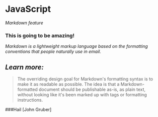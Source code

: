# JavaScript
*Markdown feature*
### This is going to be amazing!
_Markdown is a lightweight markup language based on the formatting conventions that people naturally use in email._
## _*Learn more:*_
> The overriding design goal for Markdown's
> formatting syntax is to make it as readable
> as possible. The idea is that a
> Markdown-formatted document should be
> publishable as-is, as plain text, without
> looking like it's been marked up with tags
> or formatting instructions.

###Hail [John Gruber]
